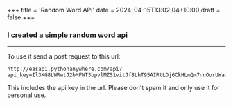 +++
title = 'Random Word API'
date = 2024-04-15T13:02:04+10:00
draft = false
+++

### I created a simple random word api

---

To use it send a post request to this url:

```shell
http://easapi.pythonanywhere.com/api?api_key=Il3KG8LWRwtJ2bMFWT3bpvlMZS1vitJf8LhT95AIRtLDj6CkHLmQm7nnOorUWaqn7ASABJVtDpOsCAsKpZNtRVo3exppbpL99x5cstbYugMmK0FyUBJNjePULoty7YiX
```

This includes the api key in the url. Please don't spam it and only use it for personal use.

